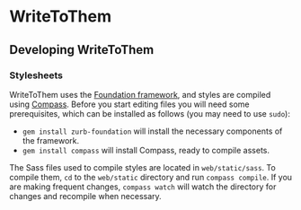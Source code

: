 # WriteToThem

## Developing WriteToThem

### Stylesheets

WriteToThem uses the [Foundation framework](http://foundation.zurb.com/), and styles are compiled using [Compass](http://compass-style.org/). Before you start editing files you will need some prerequisites, which can be installed as follows (you may need to use `sudo`):

* `gem install zurb-foundation` will install the necessary components of the framework.
* `gem install compass` will install Compass, ready to compile assets.

The Sass files used to compile styles are located in `web/static/sass`. To compile them, `cd` to the `web/static` directory and run `compass compile`. If you are making frequent changes, `compass watch` will watch the directory for changes and recompile when necessary.